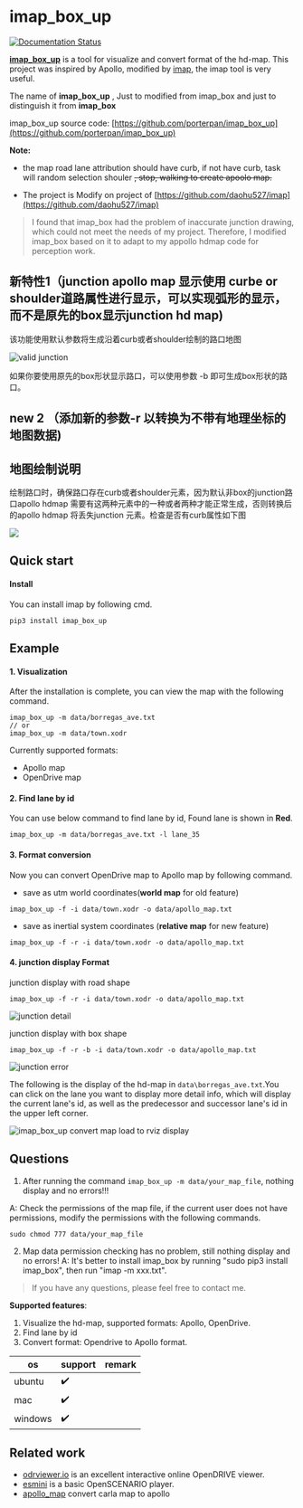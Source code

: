 # imap_box_up

[![Documentation Status](https://readthedocs.org/projects/imap/badge/?version=latest)](https://imap.readthedocs.io/en/latest/?badge=latest)

**[imap_box_up](https://imap.readthedocs.io/en/latest/)** is a tool for visualize and convert format of the hd-map. This project was inspired by Apollo, modified by [imap](https://github.com/daohu527/imap/releases/tag/v0.1.7), the imap tool is very useful. 

The name of **imap_box_up** , Just to modified from imap_box and just to distinguish it from **imap_box**

imap_box_up source code: [https://github.com/porterpan/imap_box_up](https://github.com/porterpan/imap_box_up)

**Note:**

- the map road lane attribution should have curb, if not have curb, task will random selection shouler ~~, stop, walking to create apoolo map.~~

- The project is Modify on project of [https://github.com/daohu527/imap](https://github.com/daohu527/imap)

> I found that imap_box had the problem of inaccurate junction drawing, which could not meet the needs of my project. Therefore, I modified imap_box based on it to adapt to my appollo hdmap code for perception work. 


## 新特性1（junction apollo map 显示使用 curbe or shoulder道路属性进行显示，可以实现弧形的显示，而不是原先的box显示junction hd map)

该功能使用默认参数将生成沿着curb或者shoulder绘制的路口地图

![valid junction](https://img2.imgtp.com/2024/04/12/aHEcAl7a.png)

如果你要使用原先的box形状显示路口，可以使用参数 -b 即可生成box形状的路口。

## new 2 （添加新的参数-r 以转换为不带有地理坐标的地图数据)

## 地图绘制说明

绘制路口时，确保路口存在curb或者shoulder元素，因为默认非box的junction路口apollo hdmap 需要有这两种元素中的一种或者两种才能正常生成，否则转换后的apollo hdmap 将丢失junction 元素。检查是否有curb属性如下图

![](roadmap_have_junction_or_shoulder.png)

## Quick start

#### Install

You can install imap by following cmd.
```shell
pip3 install imap_box_up
```

## Example
#### 1. Visualization
After the installation is complete, you can view the map with the following command.
```shell
imap_box_up -m data/borregas_ave.txt
// or
imap_box_up -m data/town.xodr
```
Currently supported formats:
* Apollo map
* OpenDrive map

#### 2. Find lane by id
You can use below command to find lane by id, Found lane is shown in **Red**.
```shell
imap_box_up -m data/borregas_ave.txt -l lane_35
```

#### 3. Format conversion
Now you can convert OpenDrive map to Apollo map by following command.

- save as utm world coordinates(**world map** for old feature)
```shell
imap_box_up -f -i data/town.xodr -o data/apollo_map.txt
```

- save as inertial system coordinates (**relative map** for new feature)

```shell
imap_box_up -f -r -i data/town.xodr -o data/apollo_map.txt
```

#### 4. junction display Format

junction display with road shape

```shell
imap_box_up -f -r -i data/town.xodr -o data/apollo_map.txt
```

![junction detail](https://img2.imgtp.com/2024/04/12/Ct9V2l51.png)

junction display with box shape

```shell
imap_box_up -f -r -b -i data/town.xodr -o data/apollo_map.txt
```

![junction error](https://imap.readthedocs.io/en/latest/_images/map_show.jpg)



The following is the display of the hd-map in `data\borregas_ave.txt`.You can click on the lane you want to display more detail info, which will display the current lane's id, as well as the predecessor and successor lane's id in the upper left corner.

![imap_box_up convert map load to rviz display](https://img2.imgtp.com/2024/04/12/a1QPsCb2.png)


## Questions
1. After running the command `imap_box_up -m data/your_map_file`, nothing display and no errors!!!

A: Check the permissions of the map file, if the current user does not have permissions, modify the permissions with the following commands.
```shell
sudo chmod 777 data/your_map_file
```
2. Map data permission checking has no problem, still nothing display and no errors!
A: It's better to install imap_box by running "sudo pip3 install imap_box", then run "imap -m xxx.txt".

> If you have any questions, please feel free to contact me.


**Supported features**:
1. Visualize the hd-map, supported formats: Apollo, OpenDrive.
2. Find lane by id
3. Convert format: Opendrive to Apollo format.

| os      | support                 | remark |
|---------|-------------------------|--------|
| ubuntu  | :heavy_check_mark:      |        |
| mac     | :heavy_check_mark:      |        |
| windows | :heavy_check_mark:      |        |

## Related work
- [odrviewer.io](https://odrviewer.io/) is an excellent interactive online OpenDRIVE viewer.
- [esmini](https://github.com/esmini/esmini) is a basic OpenSCENARIO player.
- [apollo_map](https://github.com/Flycars/apollo_map) convert carla map to apollo